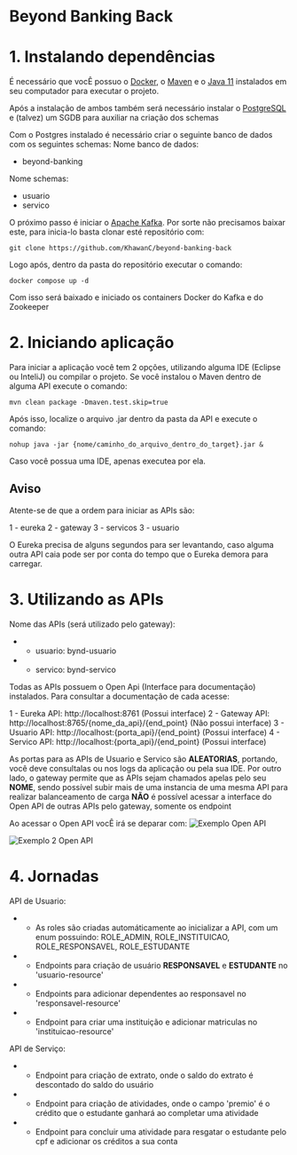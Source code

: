 # Beyond Banking Back

# 1. Instalando dependências

É necessário que vocÊ possuo o [Docker](https://docs.docker.com/desktop/install/windows-install/), o [Maven](https://maven.apache.org/download.cgi) e o [Java 11](https://www.oracle.com/br/java/technologies/javase/jdk11-archive-downloads.html) instalados em seu computador para executar o projeto.

Após a instalação de ambos também será necessário instalar o [PostgreSQL](https://www.postgresql.org/download/) e (talvez) um SGDB para auxiliar na criação dos schemas

Com o Postgres instalado é necessário criar o seguinte banco de dados com os seguintes schemas:
Nome banco de dados:

- beyond-banking

Nome schemas:

- usuario
- servico

O próximo passo é iniciar o [Apache Kafka](https://kafka.apache.org). Por sorte não precisamos baixar este, para inicia-lo basta clonar esté repositório com:

```console
git clone https://github.com/KhawanC/beyond-banking-back
```

Logo após, dentro da pasta do repositório executar o comando:

```console
docker compose up -d
```

Com isso será baixado e iniciado os containers Docker do Kafka e do Zookeeper

# 2. Iniciando aplicação

Para iniciar a aplicação você tem 2 opções, utilizando alguma IDE (Eclipse ou InteliJ) ou compilar o projeto. Se você instalou o Maven dentro de alguma API execute o comando:

```console
mvn clean package -Dmaven.test.skip=true
```

Após isso, localize o arquivo .jar dentro da pasta da API e execute o comando: 

```console
nohup java -jar {nome/caminho_do_arquivo_dentro_do_target}.jar &
```

Caso você possua uma IDE, apenas executea por ela.

## Aviso

Atente-se de que a ordem para iniciar as APIs são:

1 - eureka
2 - gateway
3 - servicos
3 - usuario

O Eureka precisa de alguns segundos para ser levantando, caso alguma outra API caia pode ser por conta do tempo que o Eureka demora para carregar.

# 3. Utilizando as APIs

Nome das APIs (será utilizado pelo gateway):

* - usuario: bynd-usuario
* - servico: bynd-servico

Todas as APIs possuem o Open Api (Interface para documentação) instalados. Para consultar a documentação de cada acesse:

1 - Eureka API: http://localhost:8761 (Possui interface)
2 - Gateway API: http://localhost:8765/{nome_da_api}/{end_point} (Não possui interface)
3 - Usuario API: http://localhost:{porta_api}/{end_point} (Possui interface)
4 - Servico API: http://localhost:{porta_api}/{end_point} (Possui interface)

As portas para as APIs de Usuario e Servico são **ALEATORIAS**, portando, você deve consultalas ou nos logs da aplicação ou pela sua IDE.
Por outro lado, o gateway permite que as APIs sejam chamados apelas pelo seu **NOME**, sendo possível subir mais de uma instancia de uma mesma API para realizar balanceamento de carga
**NÃO** é possível acessar a interface do Open API de outras APIs pelo gateway, somente os endpoint

Ao acessar o Open API vocÊ irá se deparar com:
![Exemplo Open API](https://imgur.com/1vMsmtv.png)

![Exemplo 2 Open API](https://imgur.com/ePaRucD.png)


# 4. Jornadas

API de Usuario:

* - As roles são criadas automáticamente ao inicializar a API, com um enum possuindo: 	ROLE_ADMIN, ROLE_INSTITUICAO, ROLE_RESPONSAVEL, ROLE_ESTUDANTE
* - Endpoints para criação de usuário **RESPONSAVEL** e **ESTUDANTE** no 'usuario-resource'
* - Endpoints para adicionar dependentes ao responsavel no 'responsavel-resource'
* - Endpoint para criar uma instituição e adicionar matriculas no 'instituicao-resource'

API de Serviço:

* - Endpoint para criação de extrato, onde o saldo do extrato é descontado do saldo do usuário
* - Endpoint para criação de atividades, onde o campo 'premio' é o crédito que o estudante ganhará ao completar uma atividade
* - Endpoint para concluir uma atividade para resgatar o estudante pelo cpf e adicionar os créditos a sua conta
